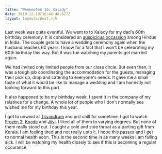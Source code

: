 ```yaml
---
title: "Weeknotes 10: Kalady"
date: 2019-12-10T16:48:48.627Z
layout: layouts/post.njk
---
```

Last week was quite eventful. We went to to Kalady for my dad's 60th birthday ceremony. It is considered an [auspicious occassion](https://en.wikipedia.org/wiki/Shashti_Poorthi) among Hindus in India. The couple gets to have a wedding ceremony again when the husband reaches 60 years. I know for a fact that I won't be celebrating my 60th birthday this way. But it was fun watching my parents get married again.

We had invited only limited people from our close circle. But even then, it was a tough job coordinating the accommodation for the guests, managing their pick up, drop and catering to everyone's needs. It gave me a small taste of what it would be like to manage a wedding and I am honestly not looking forward to this part.

It also happened to be my birthday week. I spent it in the company of my relatives for a change. A whole lot of people who I don't normally see wished me for my birthday this year.

I got to unwind at [Trivandrum](https://en.wikipedia.org/wiki/Thiruvananthapuram) and just chill for sometime. I got to watch [Frozen 2](https://en.wikipedia.org/wiki/Frozen_II), [Koode](https://en.wikipedia.org/wiki/Koode) and [Jiivi](https://en.wikipedia.org/wiki/Jiivi). I liked all of them to varying degrees. But none of them really stood out. I caught a cold and sore throat as a parting gift from Kerala. I am feeling tired and not really upto it. I hope this passes and I get to normal health soon. This is the second time in as many weeks I am falling sick. I will be watching my health closely to see if this is becoming a regular occurance.